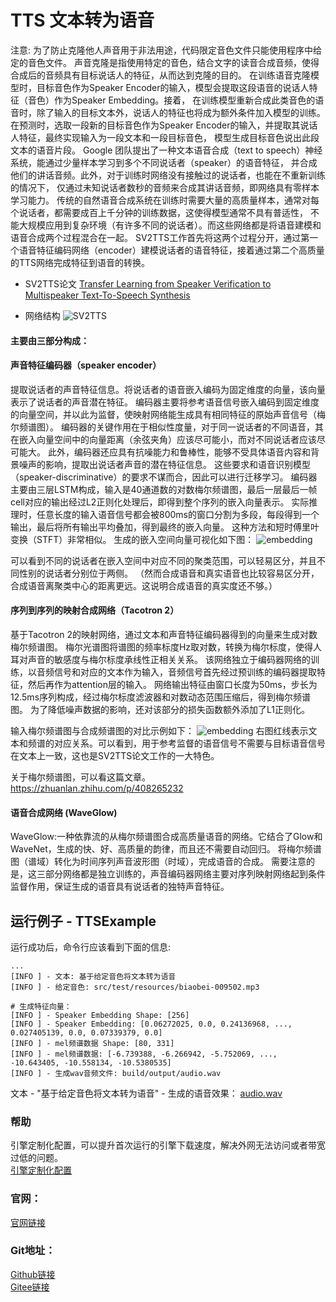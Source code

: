 # TTS 文本转为语音
注意: 为了防止克隆他人声音用于非法用途，代码限定音色文件只能使用程序中给定的音色文件。
声音克隆是指使用特定的音色，结合文字的读音合成音频，使得合成后的音频具有目标说话人的特征，从而达到克隆的目的。
在训练语音克隆模型时，目标音色作为Speaker Encoder的输入，模型会提取这段语音的说话人特征（音色）作为Speaker Embedding。接着，
在训练模型重新合成此类音色的语音时，除了输入的目标文本外，说话人的特征也将成为额外条件加入模型的训练。
在预测时，选取一段新的目标音色作为Speaker Encoder的输入，并提取其说话人特征，最终实现输入为一段文本和一段目标音色，
模型生成目标音色说出此段文本的语音片段。
Google 团队提出了一种文本语音合成（text to speech）神经系统，能通过少量样本学习到多个不同说话者（speaker）的语音特征，
并合成他们的讲话音频。此外，对于训练时网络没有接触过的说话者，也能在不重新训练的情况下，
仅通过未知说话者数秒的音频来合成其讲话音频，即网络具有零样本学习能力。
传统的自然语音合成系统在训练时需要大量的高质量样本，通常对每个说话者，都需要成百上千分钟的训练数据，这使得模型通常不具有普适性，
不能大规模应用到复杂环境（有许多不同的说话者）。而这些网络都是将语音建模和语音合成两个过程混合在一起。
SV2TTS工作首先将这两个过程分开，通过第一个语音特征编码网络（encoder）建模说话者的语音特征，接着通过第二个高质量的TTS网络完成特征到语音的转换。

- SV2TTS论文
[Transfer Learning from Speaker Verification to  Multispeaker Text-To-Speech Synthesis](https://arxiv.org/pdf/1806.04558.pdf)

- 网络结构
![SV2TTS](https://aias-home.oss-cn-beijing.aliyuncs.com/AIAS/voice_sdks/SV2TTS.png)

#### 主要由三部分构成：
#### 声音特征编码器（speaker encoder）
提取说话者的声音特征信息。将说话者的语音嵌入编码为固定维度的向量，该向量表示了说话者的声音潜在特征。
编码器主要将参考语音信号嵌入编码到固定维度的向量空间，并以此为监督，使映射网络能生成具有相同特征的原始声音信号（梅尔频谱图）。
编码器的关键作用在于相似性度量，对于同一说话者的不同语音，其在嵌入向量空间中的向量距离（余弦夹角）应该尽可能小，而对不同说话者应该尽可能大。
此外，编码器还应具有抗噪能力和鲁棒性，能够不受具体语音内容和背景噪声的影响，提取出说话者声音的潜在特征信息。
这些要求和语音识别模型（speaker-discriminative）的要求不谋而合，因此可以进行迁移学习。
编码器主要由三层LSTM构成，输入是40通道数的对数梅尔频谱图，最后一层最后一帧cell对应的输出经过L2正则化处理后，即得到整个序列的嵌入向量表示。
实际推理时，任意长度的输入语音信号都会被800ms的窗口分割为多段，每段得到一个输出，最后将所有输出平均叠加，得到最终的嵌入向量。
这种方法和短时傅里叶变换（STFT）非常相似。
生成的嵌入空间向量可视化如下图：
![embedding](https://aias-home.oss-cn-beijing.aliyuncs.com/AIAS/voice_sdks/embedding.jpeg)

可以看到不同的说话者在嵌入空间中对应不同的聚类范围，可以轻易区分，并且不同性别的说话者分别位于两侧。
（然而合成语音和真实语音也比较容易区分开，合成语音离聚类中心的距离更远。这说明合成语音的真实度还不够。）

#### 序列到序列的映射合成网络（Tacotron 2）
基于Tacotron 2的映射网络，通过文本和声音特征编码器得到的向量来生成对数梅尔频谱图。
梅尔光谱图将谱图的频率标度Hz取对数，转换为梅尔标度，使得人耳对声音的敏感度与梅尔标度承线性正相关关系。
该网络独立于编码器网络的训练，以音频信号和对应的文本作为输入，音频信号首先经过预训练的编码器提取特征，然后再作为attention层的输入。
网络输出特征由窗口长度为50ms，步长为12.5ms序列构成，经过梅尔标度滤波器和对数动态范围压缩后，得到梅尔频谱图。
为了降低噪声数据的影响，还对该部分的损失函数额外添加了L1正则化。

输入梅尔频谱图与合成频谱图的对比示例如下：
![embedding](https://aias-home.oss-cn-beijing.aliyuncs.com/AIAS/voice_sdks/tacotron2.jpeg)
右图红线表示文本和频谱的对应关系。可以看到，用于参考监督的语音信号不需要与目标语音信号在文本上一致，这也是SV2TTS论文工作的一大特色。

关于梅尔频谱图，可以看这篇文章。
https://zhuanlan.zhihu.com/p/408265232

#### 语音合成网络 (WaveGlow)
WaveGlow:一种依靠流的从梅尔频谱图合成高质量语音的网络。它结合了Glow和WaveNet，生成的快、好、高质量的韵律，而且还不需要自动回归。
将梅尔频谱图（谱域）转化为时间序列声音波形图（时域），完成语音的合成。
需要注意的是，这三部分网络都是独立训练的，声音编码器网络主要对序列映射网络起到条件监督作用，保证生成的语音具有说话者的独特声音特征。

## 运行例子 - TTSExample
运行成功后，命令行应该看到下面的信息:
```text
...
[INFO ] - 文本: 基于给定音色将文本转为语音
[INFO ] - 给定音色: src/test/resources/biaobei-009502.mp3

# 生成特征向量：
[INFO ] - Speaker Embedding Shape: [256]
[INFO ] - Speaker Embedding: [0.06272025, 0.0, 0.24136968, ..., 0.027405139, 0.0, 0.07339379, 0.0]
[INFO ] - mel频谱数据 Shape: [80, 331]
[INFO ] - mel频谱数据: [-6.739388, -6.266942, -5.752069, ..., -10.643405, -10.558134, -10.5380535]
[INFO ] - 生成wav音频文件: build/output/audio.wav
```
文本 - "基于给定音色将文本转为语音" - 生成的语音效果：
[audio.wav](https://aias-home.oss-cn-beijing.aliyuncs.com/AIAS/voice_sdks/audio.wav)

### 帮助 
引擎定制化配置，可以提升首次运行的引擎下载速度，解决外网无法访问或者带宽过低的问题。         
[引擎定制化配置](http://aias.top/engine_cpu.html)

### 官网：
[官网链接](http://www.aias.top/)

### Git地址：   
[Github链接](https://github.com/mymagicpower/AIAS)    
[Gitee链接](https://gitee.com/mymagicpower/AIAS)   